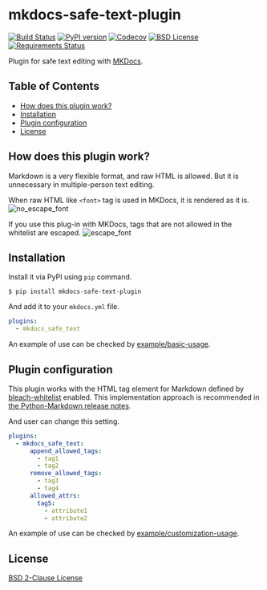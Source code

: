 # mkdocs-safe-text-plugin

[![Build Status](https://travis-ci.org/raimon49/mkdocs-safe-text-plugin.svg?branch=master)](https://travis-ci.org/raimon49/mkdocs-safe-text-plugin)
[![PyPI version](https://badge.fury.io/py/mkdocs-safe-text-plugin.svg)](https://badge.fury.io/py/mkdocs-safe-text-plugin)
[![Codecov](https://codecov.io/gh/raimon49/mkdocs-safe-text-plugin/branch/master/graph/badge.svg)](https://codecov.io/gh/raimon49/mkdocs-safe-text-plugin)
[![BSD License](http://img.shields.io/badge/license-BSD-green.svg)](LICENSE)
[![Requirements Status](https://requires.io/github/raimon49/mkdocs-safe-text-plugin/requirements.svg?branch=master)](https://requires.io/github/raimon49/mkdocs-safe-text-plugin/requirements/?branch=master)

Plugin for safe text editing with [MKDocs](http://www.mkdocs.org/).

## Table of Contents

 * [How does this plugin work?](#how-does-this-plugin-work)
 * [Installation](#installation)
 * [Plugin configuration](#plugin-configuration)
 * [License](#license)

## How does this plugin work?

Markdown is a very flexible format, and raw HTML is allowed. But it is unnecessary in multiple-person text editing.

When raw HTML like `<font>` tag is used in MKDocs, it is rendered as it is.
![no\_escape\_font](https://user-images.githubusercontent.com/221802/35481481-ac9e4894-0467-11e8-89ab-47ca5037d9d2.png)

If you use this plug-in with MKDocs, tags that are not allowed in the whitelist are escaped.
![escape\_font](https://user-images.githubusercontent.com/221802/35481484-b268e02c-0467-11e8-8b7a-c3c7232312ed.png)

## Installation

Install it via PyPI using `pip` command.

```console
$ pip install mkdocs-safe-text-plugin
```

And add it to your `mkdocs.yml` file.

```yaml
plugins:
  - mkdocs_safe_text
```

An example of use can be checked by [example/basic-usage](examples/basic-usage).

## Plugin configuration

This plugin works with the HTML tag element for Markdown defined by [bleach-whitelist](https://github.com/yourcelf/bleach-whitelist/blob/master/bleach_whitelist/bleach_whitelist.py) enabled. This implementation approach is recommended in [the Python-Markdown release notes](https://python-markdown.github.io/change_log/release-2.6/).

And user can change this setting.

```yaml
plugins:
  - mkdocs_safe_text:
      append_allowed_tags:
        - tag1
        - tag2
      remove_allowed_tags:
        - tag3
        - tag4
      allowed_attrs:
        tag5:
          - attribute1
          - attribute2
```

An example of use can be checked by [example/customization-usage](examples/customization-usage).

## License

[BSD 2-Clause License](LICENSE)
